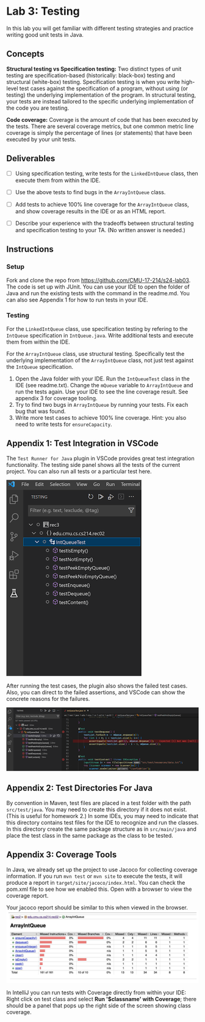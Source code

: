 # Lab 3: Testing

In this lab you will get familiar with different testing strategies and practice writing good unit tests in Java.

## Concepts
**Structural testing vs Specification testing:** Two distinct types of unit testing are specification-based (historically: black-box) testing and structural (white-box) testing. Specification testing is when you write high-level test cases against the specification of a program, without using (or testing) the underlying implementation of the program. In structural testing, your tests are instead tailored to the specific underlying implementation of the code you are testing.

**Code coverage:** Coverage is the amount of code that has been executed by the tests. There are several coverage metrics, but one common metric line coverage is simply the percentage of lines (or statements) that have been executed by your unit tests. 

## Deliverables

- [ ] Using specification testing, write tests for the `LinkedIntQueue` class, then execute them from within the IDE.
- [ ] Use the above tests to find bugs in the `ArrayIntQueue` class. 
- [ ] Add tests to achieve 100% line coverage for the `ArrayIntQueue` class, and show coverage results in the IDE or as an HTML report. 
- [ ] Describe your experience with the tradeoffs between structural testing and specification testing to your TA. (No written answer is needed.) 


## Instructions

### Setup
Fork and clone the repo from https://github.com/CMU-17-214/s24-lab03.
The code is set up with JUnit. You can use your IDE to open the folder of Java and run the existing tests with the command in the readme.md. You can also see Appendix 1 for how to run tests in your IDE. 


### Testing
For the `LinkedIntQueue` class, use specification testing by refering to the `IntQueue` specification in `IntQueue.java`.
Write additional tests and execute them from within the IDE.

For the `ArrayIntQueue` class, use structural testing. Specifically test the underlying implementation of the `ArrayIntQueue` class, not just test against the `IntQueue` specification. 
1. Open the Java folder with your IDE. Run the `IntQueueTest` class in the IDE (see readme.txt). Change the `mQueue` variable to `ArrayIntQueue` and run the tests again. Use your IDE to see the line coverage result. See appendix 3 for coverage tooling. 
2. Try to find two bugs in `ArrayIntQueue` by running your tests. Fix each bug that was found. 
3. Write more test cases to achieve 100% line coverage.  Hint: you also need to write tests for `ensureCapacity`. 

## Appendix 1: Test Integration in VSCode
The `Test Runner for Java` plugin in VSCode provides great test integration functionality. The testing side panel shows all the tests of the current project. You can also run all tests or a particular test here.

![lab03_test_side_panel](images/lab03/lab03_test_side_panel.png)

After running the test cases, the plugin also shows the failed test cases. Also, you can direct to the failed assertions, and VSCode can show the concrete reasons for the failures.

![lab03_test_example](images/lab03/lab03_test_example.png)

## Appendix 2: Test Directories For Java
By convention in Maven, test files are placed in a test folder with the path `src/test/java`. You may need to create this directory if it does not exist. (This is useful for homework 2.) In some IDEs, you may need to indicate that this directory contains test files for the IDE to recognize and run the classes. In this directory create the same package structure as in `src/main/java` and place the test class in the same package as the class to be tested. 

## Appendix 3: Coverage Tools
In Java, we already set up the project to use Jacoco for collecting coverage information. If you run `mvn test` or `mvn site` to execute the tests, it will produce a report in `target/site/jacoco/index.html`. You can check the pom.xml file to see how we enabled this. Open with a browser to view the coverage report.

Your jacoco report should be similar to this when viewed in the browser.
![lab03_jacoco_report](images/lab03/lab03_jacoco_report.png)

In IntelliJ you can run tests with Coverage directly from within your IDE: Right click on test class and select **Run '$classname' with Coverage**; there should be a panel that pops up the right side of the screen showing class coverage.

